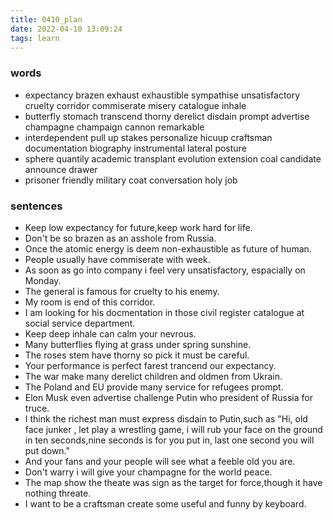 ```yaml
---
title: 0410_plan
date: 2022-04-10 13:09:24
tags: learn
---
```

### words
- expectancy brazen exhaust exhaustible sympathise unsatisfactory cruelty corridor commiserate misery catalogue inhale
- butterfly stomach transcend thorny derelict disdain prompt advertise champagne champaign cannon remarkable
- interdependent pull up stakes personalize hicuup craftsman documentation biography instrumental lateral posture
- sphere quantily academic transplant evolution extension coal candidate announce drawer
- prisoner friendly military coat conversation holy job
### sentences
- Keep low expectancy for future,keep work hard for life.
- Don't be so brazen as an asshole from Russia.
- Once the atomic energy is deem non-exhaustible as future of human.
- People usually have commiserate with week.
- As soon as go into company i feel very unsatisfactory, espacially on Monday.
- The general is famous for cruelty to his enemy.
- My room is end of this corridor.
- I am looking for his docmentation in those civil register catalogue at social service department.
- Keep deep inhale can calm your nevrous.
- Many butterflies flying at grass under spring sunshine.
- The roses stem have thorny so pick it must be careful.
- Your performance is perfect farest trancend our expectancy.
- The war make many derelict children and oldmen from Ukrain.
- The Poland and EU provide many service for refugees prompt.
- Elon Musk even advertise challenge Putin who president of Russia for truce.
- I think the richest man must express disdain to Putin,such as "Hi, old face junker , let play a wrestling game, i will rub your face on the ground in ten seconds,nine seconds is for you put in, last one second you will put down."
- And your fans and your people will see what a feeble old you are.
- Don't warry i will give your champagne for the world peace.
- The map show the theate was sign as the target for force,though it have nothing threate.
- I want to be a craftsman create some useful and funny by keyboard.
